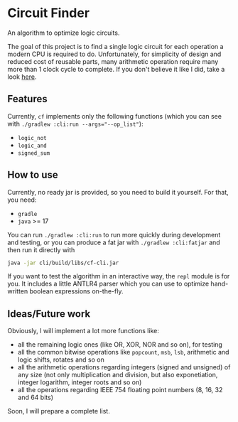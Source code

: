 # Circuit Finder
An algorithm to optimize logic circuits.

The goal of this project is to find a single logic circuit for each operation a modern CPU is required to do.
Unfortunately, for simplicity of design and reduced cost of reusable parts, many arithmetic operation require many more than 1 clock cycle to complete.
If you don't believe it like I did, take a look [here](https://www.agner.org/optimize/instruction_tables.pdf).

## Features
Currently, `cf` implements only the following functions (which you can see with `./gradlew :cli:run --args="--op_list"`):
 - `logic_not`
 - `logic_and`
 - `signed_sum`

## How to use
Currently, no ready jar is provided, so you need to build it yourself. For that, you need:
 - `gradle`
 - `java` >= 17

You can run `./gradlew :cli:run` to run more quickly during development and testing, or you can produce a fat jar with `./gradlew :cli:fatjar` and then run it directly with
```bash
java -jar cli/build/libs/cf-cli.jar
```

If you want to test the algorithm in an interactive way, the `repl` module is for you. It includes a little ANTLR4 parser which you can use to optimize hand-written boolean expressions on-the-fly.

## Ideas/Future work
Obviously, I will implement a lot more functions like:
 - all the remaining logic ones (like OR, XOR, NOR and so on), for testing
 - all the common bitwise operations like `popcount`, `msb`, `lsb`, arithmetic and logic shifts, rotates and so on
 - all the arithmetic operations regarding integers (signed and unsigned) of any size (not only multiplication and division, but also exponetiation, integer logarithm, integer roots and so on)
 - all the operations regarding IEEE 754 floating point numbers (8, 16, 32 and 64 bits)

Soon, I will prepare a complete list.

